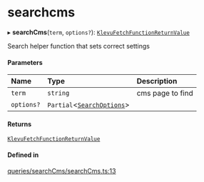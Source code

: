 # searchcms
      
▸ **searchCms**(`term`, `options?`): [`KlevuFetchFunctionReturnValue`](klevufetchfunctionreturnvalue.md)

Search helper function that sets correct settings

#### Parameters

| Name | Type | Description |
| :------ | :------ | :------ |
| `term` | `string` | cms page to find |
| `options?` | `Partial`<[`SearchOptions`](searchoptions.md)\> |  |

#### Returns

[`KlevuFetchFunctionReturnValue`](klevufetchfunctionreturnvalue.md)

#### Defined in

[queries/searchCms/searchCms.ts:13](https://github.com/klevultd/frontend-sdk/blob/db7f697/packages/klevu-core/src/queries/searchCms/searchCms.ts#L13)


